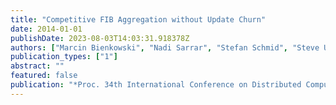 ```yaml
---
title: "Competitive FIB Aggregation without Update Churn"
date: 2014-01-01
publishDate: 2023-08-03T14:03:31.918378Z
authors: ["Marcin Bienkowski", "Nadi Sarrar", "Stefan Schmid", "Steve Uhlig"]
publication_types: ["1"]
abstract: ""
featured: false
publication: "*Proc. 34th International Conference on Distributed Computing Systems (ICDCS)*"
---
```


